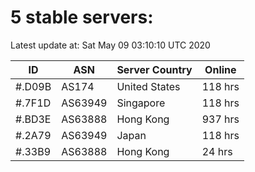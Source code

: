 # 5 stable servers:

Latest update at: Sat May 09 03:10:10 UTC 2020

| ID | ASN | Server Country | Online |
| -- | --- | -------------- | ------ |
| #.D09B | AS174 | United States | 118 hrs |
| #.7F1D | AS63949 | Singapore | 118 hrs |
| #.BD3E | AS63888 | Hong Kong | 937 hrs |
| #.2A79 | AS63949 | Japan | 118 hrs |
| #.33B9 | AS63888 | Hong Kong | 24 hrs |

